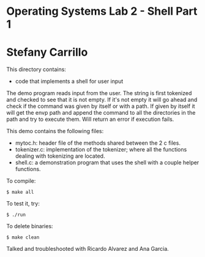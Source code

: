 # Operating Systems Lab 2 - Shell Part 1
# Stefany Carrillo

This directory contains:
* code that implements a shell for user input

The demo program reads input from the user.
The string is first tokenized and checked to see that it is not empty. If it's not empty it will go ahead and check if the command was given by itself or with a path. If given by itself it will get the envp path and append the command to all the directories in the path and try to execute them. Will return an error if execution fails.

This demo contains the following files:
 * mytoc.h: header file of the methods shared between the 2 c files.
 * tokenizer.c: implementation of the tokenizer; where all the functions dealing with tokenizing are located.
 * shell.c: a demonstration program that uses the shell with a couple helper functions.

To compile:
~~~
$ make all
~~~

To test it, try:
~~~
$ ./run
~~~

To delete binaries:
~~~
$ make clean
~~~

Talked and troubleshooted with Ricardo Alvarez and Ana Garcia.
